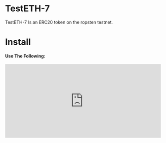 # TestETH-7
TestETH-7 Is an ERC20 token on the ropsten testnet.
# Install
<h4>Use The Following:</h4>
<iframe src="https://vittominacori.github.io/watch-token/detail.html?address=0xe1447d8972922e30D7D708DE5F64F85f24845B3c&network=ropsten&logo=https://upload.wikimedia.org/wikipedia/commons/0/05/Ethereum_logo_2014.svg&embedded=1" style="border:none; overflow:hidden; width: 520px; max-width: 100%; height: 240px" scrolling="no" frameborder="0" allowTransparency="true"></iframe>
